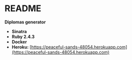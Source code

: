 # README

**Diplomas generator**
* **Sinatra**
* **Ruby 2.4.3**
* **Docker**
* **Heroku:** [https://peaceful-sands-48054.herokuapp.com](https://peaceful-sands-48054.herokuapp.com)
